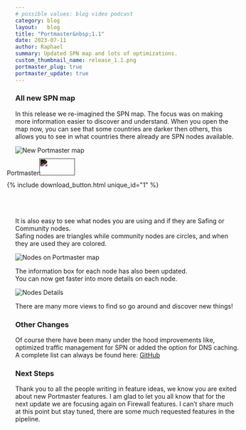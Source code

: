 ```yaml
---
# possible values: blog video podcast
category: blog
layout:   blog
title: "Portmaster&nbsp;1.1"
date: 2023-07-11
author: Raphael
summary: Updated SPN map and lots of optimizations.
custom_thumbnail_name: release_1.1.png
portmaster_plug: true
portmaster_update: true
---
```


### All new SPN map
In this release we re-imagined the SPN map. The focus was on making more information easier to discover and understand.
When you open the map now, you can see that some countries are darker then others, this allows you to see in what countries there already are SPN nodes available.

<img src="{{ site.img_url }}blog/release-1.1/01_map.png" alt="New Portmaster map" style="margin: 0;">

<div class="flex space-x-2 max-w-max mx-auto" style="margin-top: 10px;">
  <div class="flex items-center" style="margin-left: -19px;">
    <div class="flex items-center">
      <span class="block">Portmaster:</span>
      <img src="{{ site.img_shields_io_release_url }}" style="filter: invert(1); width: 80px; height: 38px; margin-left: -8px;">
    </div>
  </div>
</div>
<div class="flex space-x-2 max-w-max mx-auto" style="margin-top: 10px; margin-bottom: 4rem;">
  <div class="flex items-center" style="margin-left: -19px;">
    <div class="flex items-center">
      {% include download_button.html unique_id="1" %}
    </div>
  </div>
</div>

It is also easy to see what nodes you are using and if they are Safing or Community nodes.  
Safing nodes are triangles while community nodes are circles, and when they are used they are colored.

<img src="{{ site.img_url }}blog/release-1.1/02_nodeOnMap.png" alt="Nodes on Portmaster map" style="margin: 0;">

The information box for each node has also been updated.  
You can now get faster into more details on each node.

<img src="{{ site.img_url }}blog/release-1.1/03_nodeDetails.png" alt="Nodes Details" style="margin: 0;">

There are many more views to find so go around and discover new things!

### Other Changes
Of course there have been many under the hood improvements like, optimized traffic management for SPN or added the option for DNS caching. A complete list can always be found here: [GitHub](https://github.com/safing/portmaster/releases)

### Next Steps
Thank you to all the people writing in feature ideas, we know you are exited about new Portmaster features. I am glad to let you all know that for the next update we are focusing again on Firewall features. I can’t share much at this point but stay tuned, there are some much requested features in the pipeline.


